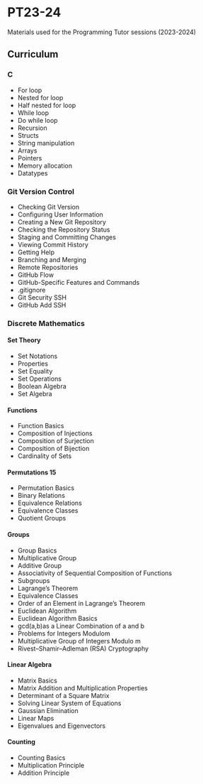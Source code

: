 # PT23-24
Materials used for the Programming Tutor sessions (2023-2024)

## Curriculum
### C
- For loop
- Nested for loop
- Half nested for loop
- While loop
- Do while loop
- Recursion
- Structs
- String manipulation
- Arrays
- Pointers
- Memory allocation
- Datatypes

### Git Version Control
- Checking Git Version
- Configuring User Information
- Creating a New Git Repository
- Checking the Repository Status
- Staging and Committing Changes
- Viewing Commit History
- Getting Help
- Branching and Merging
- Remote Repositories
- GitHub Flow
- GitHub-Specific Features and Commands
- .gitignore
- Git Security SSH
- GitHub Add SSH

### Discrete Mathematics
#### Set Theory
- Set Notations
- Properties
- Set Equality
- Set Operations
- Boolean Algebra
- Set Algebra
#### Functions
- Function Basics
- Composition of Injections
- Composition of Surjection
- Composition of Bijection
- Cardinality of Sets
#### Permutations 15
- Permutation Basics
- Binary Relations
- Equivalence Relations
- Equivalence Classes
- Quotient Groups
#### Groups
- Group Basics
- Multiplicative Group
- Additive Group
- Associativity of Sequential Composition of Functions
- Subgroups
- Lagrange’s Theorem
- Equivalence Classes
- Order of an Element in Lagrange’s Theorem
- Euclidean Algorithm
- Euclidean Algorithm Basics
- gcd(a,b)as a Linear Combination of a and b
- Problems for Integers Modulom
- Multiplicative Group of Integers Modulo m
- Rivest–Shamir–Adleman (RSA) Cryptography
#### Linear Algebra
- Matrix Basics
- Matrix Addition and Multiplication Properties
- Determinant of a Square Matrix
- Solving Linear System of Equations
- Gaussian Elimination
- Linear Maps
- Eigenvalues and Eigenvectors
#### Counting
- Counting Basics
- Multiplication Principle
- Addition Principle
